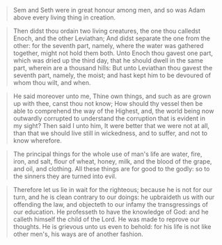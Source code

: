 >Sem and Seth were in great honour among men, and so was Adam above every living thing in creation.

>Then didst thou ordain two living creatures, the one thou calledst Enoch, and the other Leviathan; And didst separate the one from the other: for the seventh part, namely, where the water was gathered together, might not hold them both. Unto Enoch thou gavest one part, which was dried up the third day, that he should dwell in the same part, wherein are a thousand hills: But unto Leviathan thou gavest the seventh part, namely, the moist; and hast kept him to be devoured of whom thou wilt, and when.

>He said moreover unto me, Thine own things, and such as are grown up with thee, canst thou not know; How should thy vessel then be able to comprehend the way of the Highest, and, the world being now outwardly corrupted to understand the corruption that is evident in my sight? Then said I unto him, It were better that we were not at all, than that we should live still in wickedness, and to suffer, and not to know wherefore.

>The principal things for the whole use of man's life are water, fire, iron, and salt, flour of wheat, honey, milk, and the blood of the grape, and oil, and clothing. All these things are for good to the godly: so to the sinners they are turned into evil.

>Therefore let us lie in wait for the righteous; because he is not for our turn, and he is clean contrary to our doings: he upbraideth us with our offending the law, and objecteth to our infamy the transgressings of our education. He professeth to have the knowledge of God: and he calleth himself the child of the Lord. He was made to reprove our thoughts. He is grievous unto us even to behold: for his life is not like other men's, his ways are of another fashion.
